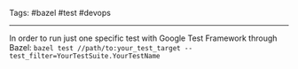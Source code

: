 Tags: #bazel #test #devops

---
In order to run just one specific test with Google Test Framework through Bazel:
`bazel test //path/to:your_test_target --test_filter=YourTestSuite.YourTestName`